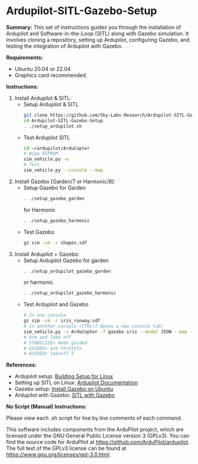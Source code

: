 # Ardupilot-SITL-Gazebo-Setup

**Summary:**
This set of instructions guides you through the installation of Ardupilot and Software-in-the-Loop (SITL) along with Gazebo simulation. It involves cloning a repository, setting up Ardupilot, configuring Gazebo, and testing the integration of Ardupilot with Gazebo.

**Requirements:**

- Ubuntu 20.04 or 22.04
- Graphics card recommended

**Instructions:**
1. Install Ardupilot & SITL:
   - Setup Ardupilot & SITL
      ```bash
      git clone https://github.com/Sky-Labs-Research/Ardupilot-SITL-Gazebo-Setup.git
      cd Ardupilot-SITL-Gazebo-Setup
      . ./setup_ardupilot.sh
      ```
   - Test Ardupilot SITL
      ```bash
      cd ~/ardupilot/ArduCopter
      # Wipe EEPROM
      sim_vehicle.py -w
      # Test
      sim_vehicle.py --console --map
      ```
3. Install Gazebo [Garden/7 or Harmonic/8]:
   - Setup Gazebo
      for Garden
      ```bash
      . ./setup_gazebo_garden
      ```
      for Harmonic
      ```bash
      . ./setup_gazebo_harmonic
      ```
   - Test Gazebo
      ```bash
      gz sim -v4 -r shapes.sdf
      ```
4. Install Ardupilot + Gazebo:
   - Setup Ardupilot Gazebo for garden
      ```bash
      . ./setup_ardupilot_gazebo_garden
      ```
      or harmonic
      ```bash
      . ./setup_ardupilot_gazebo_harmonic
      ```
   - Test Ardupilot and Gazebo
      ```bash
      # In one console
      gz sim -v4 -r iris_runway.sdf
      # In another console (CTRL+T Opens a new console tab)
      sim_vehicle.py -v ArduCopter -f gazebo-iris --model JSON --map --console
      # Arm and Take off
      # STABILIZE> mode guided
      # GUIDED> arm throttle
      # GUIDED> takeoff 5
      ```

**References:**
- Ardupilot setup: [Building Setup for Linux](https://ardupilot.org/dev/docs/building-setup-linux.html#building-setup-linux)
- Setting up SITL on Linux: [Ardupilot Documentation](https://ardupilot.org/dev/docs/setting-up-sitl-on-linux.html#setting-up-sitl-on-linux)
- Gazebo setup: [Install Gazebo on Ubuntu](https://gazebosim.org/docs/garden/install_ubuntu)
- Ardupilot with Gazebo: [SITL with Gazebo](https://ardupilot.org/dev/docs/sitl-with-gazebo.html)

**No Script (Manual) Instructions:**

Please view each .sh script for line by line comments of each command.



This software includes components from the ArduPilot project, which are licensed under the GNU General Public License version 3 (GPLv3). You can find the source code for ArduPilot at https://github.com/ArduPilot/ardupilot. The full text of the GPLv3 license can be found at https://www.gnu.org/licenses/gpl-3.0.html.
